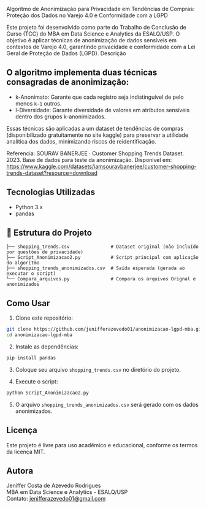 Algoritmo de Anonimização para Privacidade em Tendências de Compras: Proteção dos Dados no Varejo 4.0 e Conformidade com a LGPD 

Este projeto foi desenvolvido como parte do Trabalho de Conclusão de Curso (TCC) do MBA em Data Science e Analytics da ESALQ/USP. 
O objetivo é aplicar técnicas de anonimização de dados sensíveis em contextos de Varejo 4.0, garantindo privacidade e conformidade com a Lei Geral de Proteção de Dados (LGPD).
Descrição

## O algoritmo implementa duas técnicas consagradas de anonimização:
- k-Anonimato: Garante que cada registro seja indistinguível de pelo menos `k-1` outros.
- l-Diversidade: Garante diversidade de valores em atributos sensíveis dentro dos grupos k-anonimizados.

Essas técnicas são aplicadas a um dataset de tendências de compras (disponibilizado gratuitamente no site kaggle) para preservar a utilidade analítica dos dados, minimizando riscos de reidentificação.

Referencia: SOURAV BANERJEE · Customer Shopping Trends Dataset. 2023. Base de dados para teste da anonimização. 
Disponível em: https://www.kaggle.com/datasets/iamsouravbanerjee/customer-shopping-trends-dataset?resource=download

## Tecnologias Utilizadas
- Python 3.x
- pandas

## 📁 Estrutura do Projeto

```
├── shopping_trends.csv               # Dataset original (não incluído por questões de privacidade)
├── Script_Anonimizacao2.py           # Script principal com aplicação do algoritmo
├── shopping_trends_anonimizados.csv  # Saída esperada (gerada ao executar o script)
└── Compara_arquivos.py               # Compara os arquivos Orignal e anonimizados
```
## Como Usar

1. Clone este repositório:
```bash
git clone https://github.com/jenifferazevedo01/anonimizacao-lgpd-mba.git
cd anonimizacao-lgpd-mba
```

2. Instale as dependências:
```bash
pip install pandas
```

3. Coloque seu arquivo `shopping_trends.csv` no diretório do projeto.

4. Execute o script:
```bash
python Script_Anonimizacao2.py
```

5. O arquivo `shopping_trends_anonimizados.csv` será gerado com os dados anonimizados.

## Licença
Este projeto é livre para uso acadêmico e educacional, conforme os termos da licença MIT.

## Autora
Jeniffer Costa de Azevedo Rodrigues  
MBA em Data Science e Analytics - ESALQ/USP  
Contato: jenifferazevedo01@gmail.com


